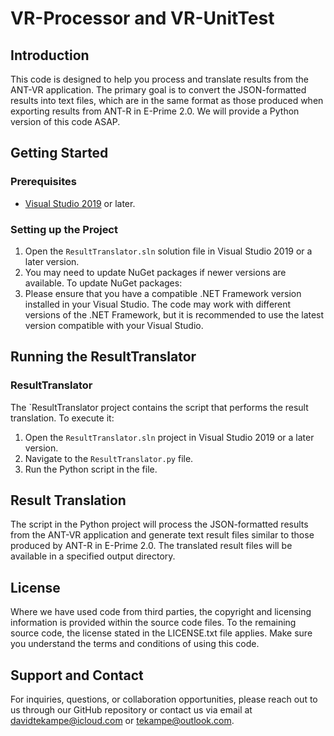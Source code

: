 # VR-Processor and VR-UnitTest

## Introduction
This code is designed to help you process and translate results from the ANT-VR application. The primary goal is to convert the JSON-formatted results into text files, which are in the same format as those produced when exporting results from ANT-R in E-Prime 2.0.
We will provide a Python version of this code ASAP.

## Getting Started

### Prerequisites
- [Visual Studio 2019](https://visualstudio.microsoft.com/downloads/) or later.

### Setting up the Project
1. Open the `ResultTranslator.sln` solution file in Visual Studio 2019 or a later version.
2. You may need to update NuGet packages if newer versions are available. To update NuGet packages:
3. Please ensure that you have a compatible .NET Framework version installed in your Visual Studio. The code may work with different versions of the .NET Framework, but it is recommended to use the latest version compatible with your Visual Studio.

## Running the ResultTranslator

### ResultTranslator
The `ResultTranslator project contains the script that performs the result translation. To execute it:

1. Open the `ResultTranslator.sln` project in Visual Studio 2019 or a later version.
2. Navigate to the `ResultTranslator.py` file.
3. Run the Python script in the file.

## Result Translation

The script in the Python project will process the JSON-formatted results from the ANT-VR application and generate text result files similar to those produced by ANT-R in E-Prime 2.0. The translated result files will be available in a specified output directory.

## License
Where we have used code from third parties, the copyright and licensing information is provided within the source code files.
To the remaining source code, the license stated in the LICENSE.txt file applies. Make sure you understand the terms and conditions of using this code.

## Support and Contact
For inquiries, questions, or collaboration opportunities, please reach out to us through our GitHub repository or contact us via email at [davidtekampe@icloud.com](mailto:davidtekampe@icloud.com) or [tekampe@outlook.com](mailto:tekampe@outlook.com).
